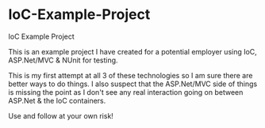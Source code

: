 # IoC-Example-Project
IoC Example Project

This is an example project I have created for a potential employer using IoC, ASP.Net/MVC & NUnit for testing.

This is my first attempt at all 3 of these technologies so I am sure there are better ways to do things.
I also suspect that the ASP.Net/MVC side of things is missing the point as I don't see any real interaction
going on between ASP.Net & the IoC containers.

Use and follow at your own risk!
